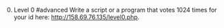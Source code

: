 0. Level 0 #advanced
Write a script or a program that votes 1024 times for your id here: http://158.69.76.135/level0.php.